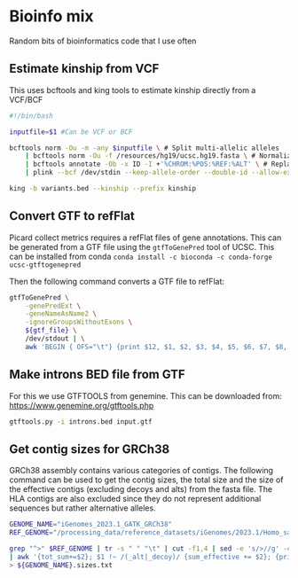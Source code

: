 # Bioinfo mix

Random bits of bioinformatics code that I use often

## Estimate kinship from VCF

This uses bcftools and king tools to estimate kinship directly from a VCF/BCF

```bash
#!/bin/bash

inputfile=$1 #Can be VCF or BCF

bcftools norm -Ou -m -any $inputfile \ # Split multi-allelic alleles
    | bcftools norm -Ou -f /resources/hg19/ucsc.hg19.fasta \ # Normalize (optional)
    | bcftools annotate -Ob -x ID -I +'%CHROM:%POS:%REF:%ALT' \ # Replace IDs with unique ID
    | plink --bcf /dev/stdin --keep-allele-order --double-id --allow-extra-chr 0 --geno 0.1 --make-bed --out variants # Convert to bed/bim/fam

king -b variants.bed --kinship --prefix kinship  
```

## Convert GTF to refFlat

Picard collect metrics requires a refFlat files of gene annotations. This can be generated from a GTF file using the `gtfToGenePred` tool of UCSC. This can be installed from conda `conda install -c bioconda -c conda-forge ucsc-gtftogenepred` 

Then the following command converts a GTF file to refFlat:

```bash
gtfToGenePred \
    -genePredExt \
    -geneNameAsName2 \
    -ignoreGroupsWithoutExons \
    ${gtf_file} \
    /dev/stdout | \
    awk 'BEGIN { OFS="\t"} {print $12, $1, $2, $3, $4, $5, $6, $7, $8, $9, $10}'
```

## Make introns BED file from GTF

For this we use GTFTOOLS from genemine. This can be downloaded from: https://www.genemine.org/gtftools.php

```bash
gtftools.py -i introns.bed input.gtf
```

## Get contig sizes for GRCh38

GRCh38 assembly contains various categories of contigs. The following command can be used to get the contig sizes, the total size and the size of the effective contigs (excluding decoys and alts) from the fasta file. The HLA contigs are also excluded since they do not represent additional sequences but rather alternative alleles.

```bash
GENOME_NAME="iGenomes_2023.1_GATK_GRCh38"
REF_GENOME="/processing_data/reference_datasets/iGenomes/2023.1/Homo_sapiens/GATK/GRCh38/Sequence/WholeGenomeFasta/Homo_sapiens_assembly38.fasta" 

grep "^>" $REF_GENOME | tr -s " " "\t" | cut -f1,4 | sed -e 's/>//g' -e 's/LN://g' | grep -v "^HLA" \
| awk '{tot_sum+=$2}; $1 !~ /(_alt|_decoy)/ {sum_effective += $2}; {print ;}; END {print "effective_size", sum_effective; print "total_size", tot_sum}' \
> ${GENOME_NAME}.sizes.txt
```
